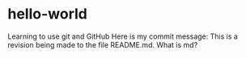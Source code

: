 # hello-world
Learning to use git and GitHub
Here is my commit message: This is a revision being made to the file README.md. What is md?
